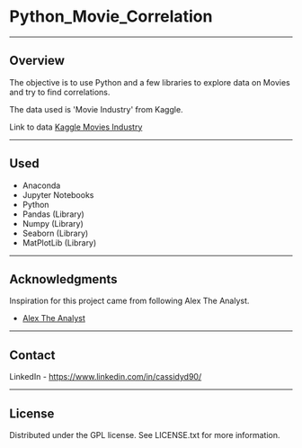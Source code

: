 # Python_Movie_Correlation
***
## Overview
The objective is to use Python and a few libraries to explore data on Movies and try to find correlations.

The data used is 'Movie Industry' from Kaggle.

Link to data 
[Kaggle Movies Industry](https://www.kaggle.com/datasets/danielgrijalvas/movies "Kaggle Movies Industry")
***
## Used
* Anaconda
* Jupyter Notebooks
* Python
* Pandas (Library)
* Numpy (Library)
* Seaborn (Library)
* MatPlotLib (Library)
***
## Acknowledgments
Inspiration for this project came from following Alex The Analyst.
* [Alex The Analyst](https://www.alextheanalyst.com/ "Alex The Analyst")
***
## Contact
LinkedIn - https://www.linkedin.com/in/cassidyd90/	 
***
## License
Distributed under the GPL license. See LICENSE.txt for more information.
